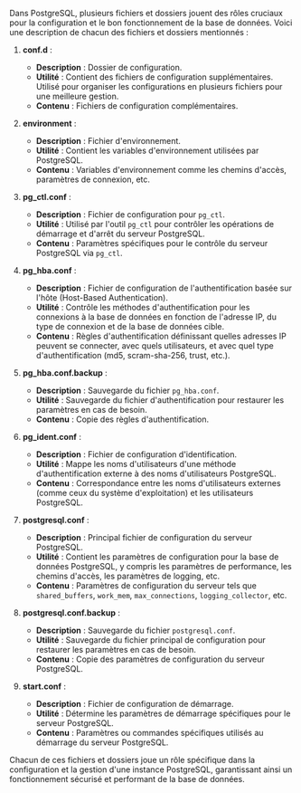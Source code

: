 Dans PostgreSQL, plusieurs fichiers et dossiers jouent des rôles cruciaux pour la configuration et le bon fonctionnement de la base de données. Voici une description de chacun des fichiers et dossiers mentionnés :

1. **conf.d** :
   - **Description** : Dossier de configuration.
   - **Utilité** : Contient des fichiers de configuration supplémentaires. Utilisé pour organiser les configurations en plusieurs fichiers pour une meilleure gestion.
   - **Contenu** : Fichiers de configuration complémentaires.

2. **environment** :
   - **Description** : Fichier d'environnement.
   - **Utilité** : Contient les variables d'environnement utilisées par PostgreSQL.
   - **Contenu** : Variables d'environnement comme les chemins d'accès, paramètres de connexion, etc.

3. **pg_ctl.conf** :
   - **Description** : Fichier de configuration pour `pg_ctl`.
   - **Utilité** : Utilisé par l'outil `pg_ctl` pour contrôler les opérations de démarrage et d'arrêt du serveur PostgreSQL.
   - **Contenu** : Paramètres spécifiques pour le contrôle du serveur PostgreSQL via `pg_ctl`.

4. **pg_hba.conf** :
   - **Description** : Fichier de configuration de l'authentification basée sur l'hôte (Host-Based Authentication).
   - **Utilité** : Contrôle les méthodes d'authentification pour les connexions à la base de données en fonction de l'adresse IP, du type de connexion et de la base de données cible.
   - **Contenu** : Règles d'authentification définissant quelles adresses IP peuvent se connecter, avec quels utilisateurs, et avec quel type d'authentification (md5, scram-sha-256, trust, etc.).

5. **pg_hba.conf.backup** :
   - **Description** : Sauvegarde du fichier `pg_hba.conf`.
   - **Utilité** : Sauvegarde du fichier d'authentification pour restaurer les paramètres en cas de besoin.
   - **Contenu** : Copie des règles d'authentification.

6. **pg_ident.conf** :
   - **Description** : Fichier de configuration d'identification.
   - **Utilité** : Mappe les noms d'utilisateurs d'une méthode d'authentification externe à des noms d'utilisateurs PostgreSQL.
   - **Contenu** : Correspondance entre les noms d'utilisateurs externes (comme ceux du système d'exploitation) et les utilisateurs PostgreSQL.

7. **postgresql.conf** :
   - **Description** : Principal fichier de configuration du serveur PostgreSQL.
   - **Utilité** : Contient les paramètres de configuration pour la base de données PostgreSQL, y compris les paramètres de performance, les chemins d'accès, les paramètres de logging, etc.
   - **Contenu** : Paramètres de configuration du serveur tels que `shared_buffers`, `work_mem`, `max_connections`, `logging_collector`, etc.

8. **postgresql.conf.backup** :
   - **Description** : Sauvegarde du fichier `postgresql.conf`.
   - **Utilité** : Sauvegarde du fichier principal de configuration pour restaurer les paramètres en cas de besoin.
   - **Contenu** : Copie des paramètres de configuration du serveur PostgreSQL.

9. **start.conf** :
   - **Description** : Fichier de configuration de démarrage.
   - **Utilité** : Détermine les paramètres de démarrage spécifiques pour le serveur PostgreSQL.
   - **Contenu** : Paramètres ou commandes spécifiques utilisés au démarrage du serveur PostgreSQL.

Chacun de ces fichiers et dossiers joue un rôle spécifique dans la configuration et la gestion d'une instance PostgreSQL, garantissant ainsi un fonctionnement sécurisé et performant de la base de données.